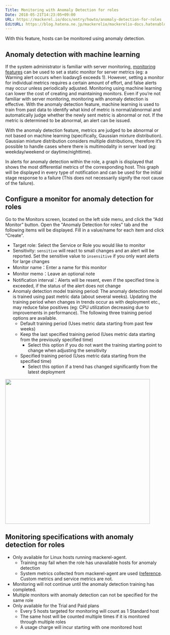 ```yaml
---
Title: Monitoring with Anomaly Detection for roles
Date: 2018-05-21T14:23:05+09:00
URL: https://mackerel.io/docs/entry/howto/anomaly-detection-for-roles
EditURL: https://blog.hatena.ne.jp/mackerelio/mackerelio-docs.hatenablog.mackerel.io/atom/entry/10257846132619083809
---
```


With this feature, hosts can be monitored using anomaly detection.

## Anomaly detection with machine learning
If the system administrator is familiar with server monitoring, [monitoring features](https://mackerel.io/docs/entry/howto/alerts) can be used to set a static monitor for server metrics (eg: a Warning alert occurs when loadavg5 exceeds 1). However, setting a monitor for individual metrics requires a certain amount of effort, and false alerts may occur unless periodically adjusted. Monitoring using machine learning can lower the cost of creating and maintaining monitors. Even if you’re not familiar with server monitoring, monitoring with anomaly detection is effective. With the anomaly detection feature, machine learning is used to train from past data to identify what kind of metric is normal/abnormal and automatically judge whether the newly sent metric is abnormal or not. If the metric is determined to be abnormal, an alert can be issued.

With the anomaly detection feature, metrics are judged to be abnormal or not based on machine learning (specifically, Gaussian mixture distribution). Gaussian mixture distribution considers multiple distributions, therefore it’s possible to handle cases where there is multimodality in server load (eg: weekday/weekend or daytime/nighttime).

In alerts for anomaly detection within the role, a graph is displayed that shows the most differential metrics of the corresponding host. This graph will be displayed in every type of notification and can be used for the initial stage response to a failure (This does not necessarily signify the root cause of the failure).

## Configure a monitor for anomaly detection for roles
Go to the Monitors screen, located on the left side menu, and click the “Add Monitor” button. Open the "Anomaly Detection for roles" tab and the following items will be displayed. Fill in a value/name for each item and click “Create”.

- Target role: Select the Service or Role you would like to monitor
- Sensitivity: `sensitive` will react to small changes and an alert will be reported. Set the sensitive value to `insensitive` if you only want alerts for large changes
- Monitor name：Enter a name for this monitor
- Monitor memo：Leave an optional note
- Notification interval：Alerts will be resent, even if the specified time is exceeded, if the status of the alert does not change
- Anomaly detection model training period: The anomaly detection model is trained using past metric data (about several weeks). Updating the training period when changes in trends occur as with deployment etc., may reduce false positives (eg: CPU utilization decreasing due to improvements in performance). The following three training period options are available.
  - Default training period (Uses metric data starting from past few weeks)
  - Keep the last specified training period (Uses metric data starting from the previously specified time)
    - Select this option if you do not want the training starting point to change when adjusting the sensitivity
  - Specified training period (Uses metric data starting from the specified time)
    - Select this option if a trend has changed significantly from the latest deployment

<img src="https://cdn-ak.f.st-hatena.com/images/fotolife/m/mackerelio/20190228/20190228114828_original.png" class="hatena-fotolife" itemprop="image" width=457>

## Monitoring specifications with anomaly detection for roles
- Only available for Linux hosts running mackerel-agent.
  - Training may fail when the role has unavailable hosts for anomaly detection
  - System metrics collected from mackerel-agent are used ([reference](https://mackerel.io/docs/entry/spec/metrics). Custom metrics and service metrics are not.
- Monitoring will not continue until the anomaly detection training has completed.
- Multiple monitors with anomaly detection can not be specified for the same role
- Only available for the Trial and Paid plans
  - Every 5 hosts targeted for monitoring will count as 1 Standard host
  - The same host will be counted multiple times if it is monitored through multiple roles
  - A usage charge will incur starting with one monitored host
